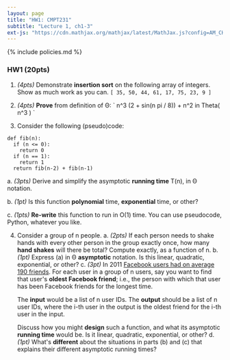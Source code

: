 ```yaml
---
layout: page
title: "HW1: CMPT231"
subtitle: "Lecture 1, ch1-3"
ext-js: "https://cdn.mathjax.org/mathjax/latest/MathJax.js?config=AM_CHTML"
---
```


{% include policies.md %}

### HW1 (20pts)

1. *(4pts)* Demonstrate **insertion sort** on the following array of integers.
  Show as much work as you can.
  `[ 35, 50, 44, 61, 17, 75, 23, 9 ]`

2. *(4pts)* **Prove** from definition of &Theta;:
  \` n^3 (2 + sin(n pi / 8)) + n^2 in Theta( n^3 ) \`

3. Consider the following (pseudo)code:

```
def fib(n):
  if (n <= 0):
    return 0
  if (n == 1):
    return 1
  return fib(n-2) + fib(n-1)
```

  a. *(3pts)* Derive and simplify the asymptotic **running time** T(n),
    in &Theta; notation.

  b. *(1pt)* Is this function **polynomial** time, **exponential** time, or other?

  c. *(1pts)* **Re-write** this function to run in O(1) time.
    You can use pseudocode, Python, whatever you like.

4. Consider a group of n people.
  a. *(2pts)* If each person needs to shake hands with every other person
    in the group exactly once, how many **hand shakes** will there be total?
    Compute exactly, as a function of n.
  b. *(1pt)* Express (a) in &Theta; **asymptotic** notation.
    Is this linear, quadratic, exponential, or other?
  c. *(3pt)* In 2011 [Facebook users had on average 190 friends](https://www.facebook.com/notes/facebook-data-science/anatomy-of-facebook/10150388519243859/).
    For each user in a group of n users, say you want to find that user's
    **oldest Facebook friend**; i.e., the person with which that user has
    been Facebook friends for the longest time.

    The **input** would be a list of n user IDs.
    The **output** should be a list of n user IDs, where the i-th user
    in the output is the oldest friend for the i-th user in the input.

    Discuss how you might **design** such a function,
    and what its asymptotic **running time** would be.
    Is it linear, quadratic, exponential, or other?
  d. *(1pt)* What's **different** about the situations in parts (b) and (c)
    that explains their different asymptotic running times?

